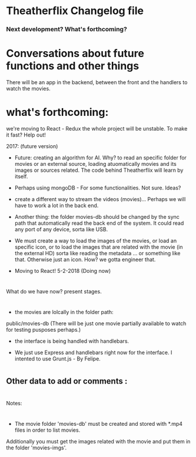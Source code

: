 # Theatherflix Changelog file

### Next development? What's forthcoming?
#

# Conversations about future functions and other things

There will be an app in the backend, between the front and the handlers to watch the movies. 

# what's forthcoming:  

we're moving to React - Redux the whole project will be unstable. To make it fast? Help out!

2017: (future version)
- Future: creating an algorithm for AI. Why? to read an specific folder for movies or an external source, loading atuomatically movies and its images or sources related. The code behind Theatherflix will learn by itself. 

- Perhaps using mongoDB - For some functionalities. Not sure. Ideas?

- create a different way to stream the videos (movies)... Perhaps we will have to work a lot in the back end.

- Another thing: the folder movies-db should be changed by the sync path that automatically read the back end of the system. It could read any port of any device, sorta like USB. 

- We must create a way to load the images of the movies, or load an specific icon, or to load the images that are related with the movie (in the external HD) sorta like reading the metadata ... or something like that. Otherwise just an icon. How? we gotta engineer that. 

- Moving to React! 5-2-2018 (Doing now)







#
What do we have now? present stages.
#
- the movies are lolcally in the folder path:

public/movies-db (There will be just one movie partially available to watch for testing pusposes perhaps.)

- the interface is being handled with handlebars.

- We just use Express and handlebars right now for the interface. I intented to use Grunt.js - By Felipe.


# 
Other data to add or comments :
-----------------------------------------
#


#
Notes:
#
- The movie folder 'movies-db' must be created and stored with *.mp4 files in order to list movies.

Additionally you must get the images related with the movie and put them in the folder 'movies-imgs'.



